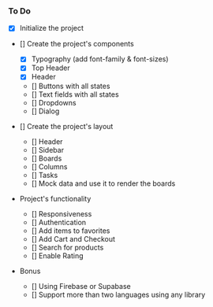 ### To Do

- [x] Initialize the project
- [] Create the project's components

  - [x] Typography (add font-family & font-sizes)
  - [x] Top Header
  - [x] Header
  - [] Buttons with all states
  - [] Text fields with all states
  - [] Dropdowns
  - [] Dialog

- [] Create the project's layout
  - [] Header
  - [] Sidebar
  - [] Boards
  - [] Columns
  - [] Tasks
  - [] Mock data and use it to render the boards
- Project's functionality
  - [] Responsiveness
  - [] Authentication
  - [] Add items to favorites
  - [] Add Cart and Checkout
  - [] Search for products
  - [] Enable Rating
- Bonus
  - [] Using Firebase or Supabase
  - [] Support more than two languages using any library
